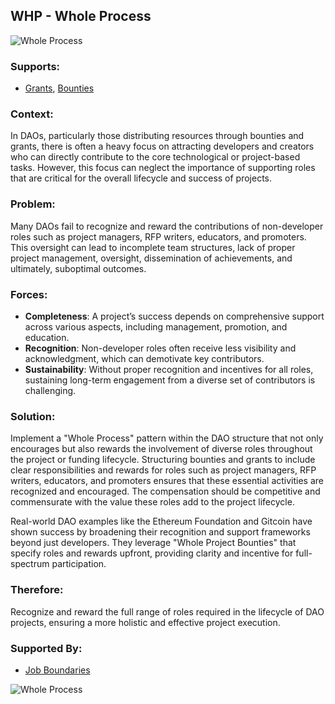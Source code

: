 ## WHP - Whole Process

![Whole Process](./output/illustrations/whole_process.png)

### Supports:
* [Grants](./grants.html), [Bounties](./bounties.html)

### Context:
In DAOs, particularly those distributing resources through bounties and grants, there is often a heavy focus on attracting developers and creators who can directly contribute to the core technological or project-based tasks. However, this focus can neglect the importance of supporting roles that are critical for the overall lifecycle and success of projects.

### Problem:
Many DAOs fail to recognize and reward the contributions of non-developer roles such as project managers, RFP writers, educators, and promoters. This oversight can lead to incomplete team structures, lack of proper project management, oversight, dissemination of achievements, and ultimately, suboptimal outcomes.

### Forces:
- **Completeness**: A project’s success depends on comprehensive support across various aspects, including management, promotion, and education.
- **Recognition**: Non-developer roles often receive less visibility and acknowledgment, which can demotivate key contributors.
- **Sustainability**: Without proper recognition and incentives for all roles, sustaining long-term engagement from a diverse set of contributors is challenging.

### Solution:
Implement a "Whole Process" pattern within the DAO structure that not only encourages but also rewards the involvement of diverse roles throughout the project or funding lifecycle. Structuring bounties and grants to include clear responsibilities and rewards for roles such as project managers, RFP writers, educators, and promoters ensures that these essential activities are recognized and encouraged. The compensation should be competitive and commensurate with the value these roles add to the project lifecycle.

Real-world DAO examples like the Ethereum Foundation and Gitcoin have shown success by broadening their recognition and support frameworks beyond just developers. They leverage "Whole Project Bounties" that specify roles and rewards upfront, providing clarity and incentive for full-spectrum participation.

### Therefore:
Recognize and reward the full range of roles required in the lifecycle of DAO projects, ensuring a more holistic and effective project execution.

### Supported By:
* [Job Boundaries](./job_boundaries.html)


![Whole Process](./output/whole_process_specific_graph.png)